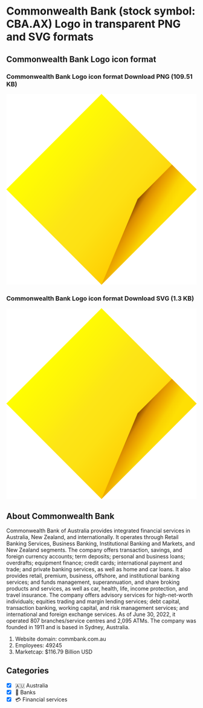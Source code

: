 # Commonwealth Bank (stock symbol: CBA.AX) Logo in transparent PNG and SVG formats

## Commonwealth Bank Logo icon format

### Commonwealth Bank Logo icon format Download PNG (109.51 KB)

![Commonwealth Bank Logo icon format Download PNG (109.51 KB)](/img/orig/CBA.AX-18dc3ef2.png)

### Commonwealth Bank Logo icon format Download SVG (1.3 KB)

![Commonwealth Bank Logo icon format Download SVG (1.3 KB)](/img/orig/CBA.AX-9986092b.svg)

## About Commonwealth Bank

Commonwealth Bank of Australia provides integrated financial services in Australia, New Zealand, and internationally. It operates through Retail Banking Services, Business Banking, Institutional Banking and Markets, and New Zealand segments. The company offers transaction, savings, and foreign currency accounts; term deposits; personal and business loans; overdrafts; equipment finance; credit cards; international payment and trade; and private banking services, as well as home and car loans. It also provides retail, premium, business, offshore, and institutional banking services; and funds management, superannuation, and share broking products and services, as well as car, health, life, income protection, and travel insurance. The company offers advisory services for high-net-worth individuals; equities trading and margin lending services; debt capital, transaction banking, working capital, and risk management services; and international and foreign exchange services. As of June 30, 2022, it operated 807 branches/service centres and 2,095 ATMs. The company was founded in 1911 and is based in Sydney, Australia.

1. Website domain: commbank.com.au
2. Employees: 49245
3. Marketcap: $116.79 Billion USD


## Categories
- [x] 🇦🇺 Australia
- [x] 🏦 Banks
- [x] 💳 Financial services
